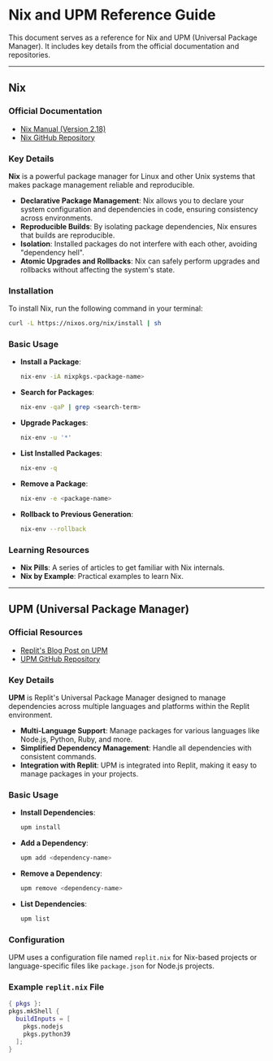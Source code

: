 # Nix and UPM Reference Guide

This document serves as a reference for Nix and UPM (Universal Package Manager). It includes key details from the official documentation and repositories.

---

## Nix

### Official Documentation

- [Nix Manual (Version 2.18)](https://nix.dev/manual/nix/2.18/)
- [Nix GitHub Repository](https://github.com/NixOS/nix)

### Key Details

**Nix** is a powerful package manager for Linux and other Unix systems that makes package management reliable and reproducible.

- **Declarative Package Management**: Nix allows you to declare your system configuration and dependencies in code, ensuring consistency across environments.
- **Reproducible Builds**: By isolating package dependencies, Nix ensures that builds are reproducible.
- **Isolation**: Installed packages do not interfere with each other, avoiding "dependency hell".
- **Atomic Upgrades and Rollbacks**: Nix can safely perform upgrades and rollbacks without affecting the system's state.

### Installation

To install Nix, run the following command in your terminal:

```bash
curl -L https://nixos.org/nix/install | sh
```

### Basic Usage

- **Install a Package**:

  ```bash
  nix-env -iA nixpkgs.<package-name>
  ```

- **Search for Packages**:

  ```bash
  nix-env -qaP | grep <search-term>
  ```

- **Upgrade Packages**:

  ```bash
  nix-env -u '*'
  ```

- **List Installed Packages**:

  ```bash
  nix-env -q
  ```

- **Remove a Package**:

  ```bash
  nix-env -e <package-name>
  ```

- **Rollback to Previous Generation**:

  ```bash
  nix-env --rollback
  ```

### Learning Resources

- **Nix Pills**: A series of articles to get familiar with Nix internals.
- **Nix by Example**: Practical examples to learn Nix.

---

## UPM (Universal Package Manager)

### Official Resources

- [Replit's Blog Post on UPM](https://blog.replit.com/packager)
- [UPM GitHub Repository](https://github.com/replit/upm)

### Key Details

**UPM** is Replit's Universal Package Manager designed to manage dependencies across multiple languages and platforms within the Replit environment.

- **Multi-Language Support**: Manage packages for various languages like Node.js, Python, Ruby, and more.
- **Simplified Dependency Management**: Handle all dependencies with consistent commands.
- **Integration with Replit**: UPM is integrated into Replit, making it easy to manage packages in your projects.

### Basic Usage

- **Install Dependencies**:

  ```bash
  upm install
  ```

- **Add a Dependency**:

  ```bash
  upm add <dependency-name>
  ```

- **Remove a Dependency**:

  ```bash
  upm remove <dependency-name>
  ```

- **List Dependencies**:

  ```bash
  upm list
  ```

### Configuration

UPM uses a configuration file named `replit.nix` for Nix-based projects or language-specific files like `package.json` for Node.js projects.

### Example `replit.nix` File

```nix
{ pkgs }:
pkgs.mkShell {
  buildInputs = [
    pkgs.nodejs
    pkgs.python39
  ];
}
```